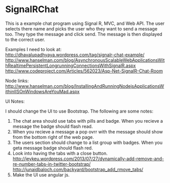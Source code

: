 SignalRChat
===========

This is a example chat program using Signal R, MVC, and Web API. The user selects there name and picks the user who they want to send a message too. They type the message and click send. The message is then displayed to the correct user.

Examples I need to look at:
	http://dhavalupadhyaya.wordpress.com/tag/signalr-chat-example/
	http://www.hanselman.com/blog/AsynchronousScalableWebApplicationsWithRealtimePersistentLongrunningConnectionsWithSignalR.aspx
	http://www.codeproject.com/Articles/562023/Asp-Net-SignalR-Chat-Room

Node links:
	http://www.hanselman.com/blog/InstallingAndRunningNodejsApplicationsWithinIISOnWindowsAreYouMad.aspx
	
	
UI Notes:

I should change the UI to use Bootstrap. The following are some notes:

1) The chat area should use tabs with pills and badge. When you recieve a message the badge should flash read.
2) When you recieve a message a pop ovrr with the message should show from the bottom right of the web page.
3) The users section should change to a list group with badges. When you geta message badge should flash red.
4) Look into having the tabs with a close button.
	http://jeykeu.wordpress.com/2013/07/27/dynamically-add-remove-and-re-number-tabs-in-twitter-bootstrap/
	http://junaidbaloch.com/backyard/bootstrap_add_rmove_tabs/
5) Make the UI use angular js.
